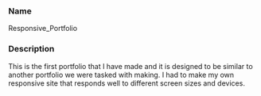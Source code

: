 ### Name

Responsive_Portfolio

### Description

This is the first portfolio that I have made and it is designed to be similar to another portfolio we were tasked with making. I had to make my own responsive site that responds well to different screen sizes and devices.
